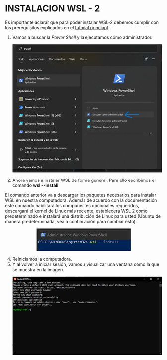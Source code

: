 # INSTALACION WSL - 2 
Es importante aclarar que para poder instalar WSL-2 debemos cumplir con los prerequisitos explicados en el [tutorial princiapl](https://github.com/ChepeAicrag/Instalacion-Docker-Desktop#Prerequisitos).
  
1. Vamos a buscar la *Power Shell* y la ejecutamos cómo administrador. 
   <p align="center">
    <img src="./images/shell.png" />
   </p>
3. Ahora vamos a instalar WSL de forma general. Para ello escribimos el comando **wsl --install**.

El comando anterior va a descargar los paquetes necesarios para instalar WSL en nuestra computadora. Además de acuerdo con la documentación este comando habilitará los    componentes opcionales requeridos, descargará el kernel de Linux más reciente, establecerá WSL 2 como predeterminado e instalará una distribución de Linux para usted (Ubuntu de manera predeterminada, vea a continuación para cambiar esto).
   <p align="center">
    <img src="./images/wsl-install.jpg" />
   </p> 

4. Reiniciamos la computadora. 
5. Y al volver a iniciar sesión, vamos a visualizar una ventana cómo la que se muestra en la imagen. 
   <p align="center">
    <img src="./images/ubuntu.png" />
   </p> 
